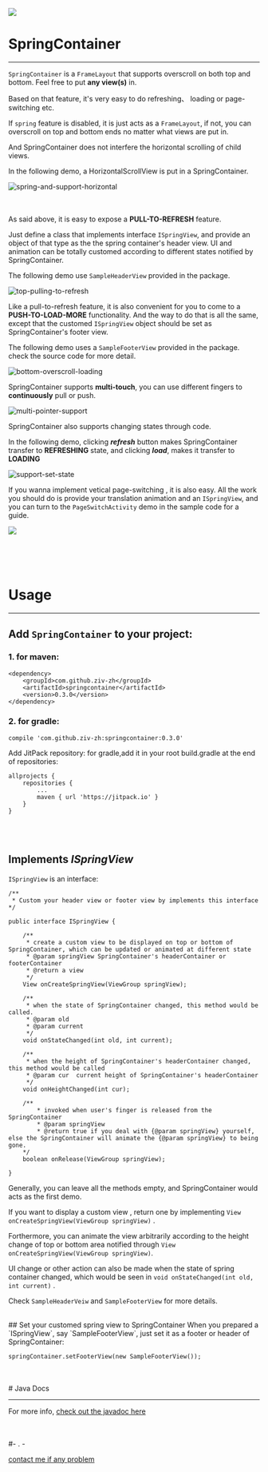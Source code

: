 [![](https://jitpack.io/v/ziv-zh/springcontainer.svg)](https://jitpack.io/#ziv-zh/springcontainer)

# SpringContainer

----------


`SpringContainer` is a `FrameLayout` that supports overscroll on both top and bottom. Feel free to put **any view(s)** in.

Based on that feature, it's very easy to do refreshing、 loading or page-switching etc.


If `spring` feature is disabled, it is just acts as a `FrameLayout`, if not, you can overscroll on top and bottom ends no matter what views are put in.

And SpringContainer does not interfere the horizontal scrolling of child views.

In the following demo, a HorizontalScrollView is put in a SpringContainer. 

![spring-and-support-horizontal](https://raw.githubusercontent.com/ziv-zh/notes/master/files/springcontainer_scroll-view.gif)

<br/><br/>
As said above, it is easy to expose a **PULL-TO-REFRESH** feature.

Just define a class that implements interface `ISpringView`, and provide an object of that type as the the spring container's header view. UI and animation can be totally customed according to different states notified by SpringContainer.

The following demo use `SampleHeaderView` provided in the package.
 
![top-pulling-to-refresh](https://raw.githubusercontent.com/ziv-zh/notes/master/files/springcontainer_pull-2-refresh.gif)

Like a pull-to-refresh feature, it is also convenient for you to come to a **PUSH-TO-LOAD-MORE** functionality. And the way to do that is all the same, except that the customed `ISpringView` object should be set as SpringContainer's footer view.

The following demo uses a `SampleFooterView` provided in the package. check the source code for more detail.
 
![bottom-overscroll-loading](https://raw.githubusercontent.com/ziv-zh/notes/master/files/springcontainer_load-more.gif)


SpringContainer supports **multi-touch**, you can use different fingers to **continuously** pull or push.

![multi-pointer-support](https://raw.githubusercontent.com/ziv-zh/notes/master/files/springcontainer_multi-touch.gif)


SpringContainer also supports changing states through code.

In the following demo, clicking ***refresh*** button makes SpringContainer transfer to **REFRESHING** state, and clicking ***load***, makes it transfer to **LOADING**

![support-set-state](https://raw.githubusercontent.com/ziv-zh/notes/master/files/springcontainer_set-state.gif) 


If you wanna implement vetical page-switching , it is also easy. All the work you should do is provide your translation animation and an `ISpringView`, and you can turn to the `PageSwitchActivity` demo in the sample code for a guide.

![](https://raw.githubusercontent.com/ziv-zh/notes/master/files/springdemo_page_switch.gif)  


<br/><br/><br/>


# Usage

----------
## Add `SpringContainer` to your project:
### 1. for maven:
	

	<dependency>
	    <groupId>com.github.ziv-zh</groupId>
	    <artifactId>springcontainer</artifactId>
	    <version>0.3.0</version>
	</dependency>


### 2. for gradle:

	compile 'com.github.ziv-zh:springcontainer:0.3.0'
	

Add JitPack repository:
for gradle,add it in your root build.gradle at the end of repositories:

	allprojects {
		repositories {
			...
			maven { url 'https://jitpack.io' }
		}
	}
	


<br/><br/>

## Implements  ***ISpringView***

`ISpringView` is an interface:

	/**
 	 * Custom your header view or footer view by implements this interface
 	*/

	public interface ISpringView {

	    /**
	     * create a custom view to be displayed on top or bottom of SpringContainer, which can be updated or animated at different state
	     * @param springView SpringContainer's headerContainer or footerContainer
	     * @return a view
	     */
	    View onCreateSpringView(ViewGroup springView);

	    /**
	     * when the state of SpringContainer changed, this method would be called.
	     * @param old
	     * @param current
	     */
	    void onStateChanged(int old, int current);

	    /**
	     * when the height of SpringContainer's headerContainer changed, this method would be called
	     * @param cur  current height of SpringContainer's headerContainer
	     */
	    void onHeightChanged(int cur);
		
		/**
     		* invoked when user's finger is released from the SpringContainer
     		* @param springView
    		* @return true if you deal with {@param springView} yourself, else the SpringContainer will animate the {@param springView} to being gone.
     	*/
    	boolean onRelease(ViewGroup springView);
    
	}

Generally, you can leave all the methods empty, and SpringContainer would acts as the first demo. 

If you want to display a custom view , return one by implementing `View onCreateSpringView(ViewGroup springView)` . 

Forthermore, you can animate the view arbitrarily according to the height change of top or bottom area notified through `View onCreateSpringView(ViewGroup springView)`.

UI change or other action can also be made when the state of spring container changed, which would be seen in `void onStateChanged(int old, int current)` .

Check `SampleHeaderVeiw` and `SampleFooterView` for more details.

<br/>
## Set your customed spring view to SpringContainer
When you prepared a `ISpringView`, say `SampleFooterView`, just set it as a footer or header of SpringContainer:

	springContainer.setFooterView(new SampleFooterView());

<br/>
<br/>
# Java Docs

----------

 For more info, [check out the javadoc here](https://ziv-zh.github.io/notes/javadoc/SpringContainer0.2.2/index.html "https://ziv-zh.github.io/notes/javadoc/SpringContainer0.2.2/index.html")


<br/><br/>
#- . -

[contact me if any problem](mailto:mayzzw@126.com "contact me: mailto:mayzzw@126.com")